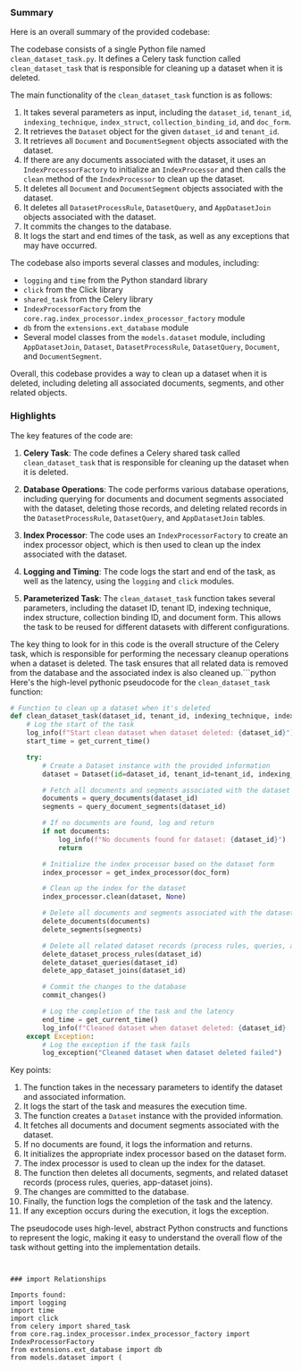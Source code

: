 

### Summary

Here is an overall summary of the provided codebase:

The codebase consists of a single Python file named `clean_dataset_task.py`. It defines a Celery task function called `clean_dataset_task` that is responsible for cleaning up a dataset when it is deleted.

The main functionality of the `clean_dataset_task` function is as follows:

1. It takes several parameters as input, including the `dataset_id`, `tenant_id`, `indexing_technique`, `index_struct`, `collection_binding_id`, and `doc_form`.
2. It retrieves the `Dataset` object for the given `dataset_id` and `tenant_id`.
3. It retrieves all `Document` and `DocumentSegment` objects associated with the dataset.
4. If there are any documents associated with the dataset, it uses an `IndexProcessorFactory` to initialize an `IndexProcessor` and then calls the `clean` method of the `IndexProcessor` to clean up the dataset.
5. It deletes all `Document` and `DocumentSegment` objects associated with the dataset.
6. It deletes all `DatasetProcessRule`, `DatasetQuery`, and `AppDatasetJoin` objects associated with the dataset.
7. It commits the changes to the database.
8. It logs the start and end times of the task, as well as any exceptions that may have occurred.

The codebase also imports several classes and modules, including:
- `logging` and `time` from the Python standard library
- `click` from the Click library
- `shared_task` from the Celery library
- `IndexProcessorFactory` from the `core.rag.index_processor.index_processor_factory` module
- `db` from the `extensions.ext_database` module
- Several model classes from the `models.dataset` module, including `AppDatasetJoin`, `Dataset`, `DatasetProcessRule`, `DatasetQuery`, `Document`, and `DocumentSegment`.

Overall, this codebase provides a way to clean up a dataset when it is deleted, including deleting all associated documents, segments, and other related objects.

### Highlights

The key features of the code are:

1. **Celery Task**: The code defines a Celery shared task called `clean_dataset_task` that is responsible for cleaning up the dataset when it is deleted.

2. **Database Operations**: The code performs various database operations, including querying for documents and document segments associated with the dataset, deleting those records, and deleting related records in the `DatasetProcessRule`, `DatasetQuery`, and `AppDatasetJoin` tables.

3. **Index Processor**: The code uses an `IndexProcessorFactory` to create an index processor object, which is then used to clean up the index associated with the dataset.

4. **Logging and Timing**: The code logs the start and end of the task, as well as the latency, using the `logging` and `click` modules.

5. **Parameterized Task**: The `clean_dataset_task` function takes several parameters, including the dataset ID, tenant ID, indexing technique, index structure, collection binding ID, and document form. This allows the task to be reused for different datasets with different configurations.

The key thing to look for in this code is the overall structure of the Celery task, which is responsible for performing the necessary cleanup operations when a dataset is deleted. The task ensures that all related data is removed from the database and the associated index is also cleaned up.```python
Here's the high-level pythonic pseudocode for the `clean_dataset_task` function:

```python
# Function to clean up a dataset when it's deleted
def clean_dataset_task(dataset_id, tenant_id, indexing_technique, index_struct, collection_binding_id, doc_form):
    # Log the start of the task
    log_info(f"Start clean dataset when dataset deleted: {dataset_id}")
    start_time = get_current_time()

    try:
        # Create a Dataset instance with the provided information
        dataset = Dataset(id=dataset_id, tenant_id=tenant_id, indexing_technique=indexing_technique, index_struct=index_struct, collection_binding_id=collection_binding_id)

        # Fetch all documents and segments associated with the dataset
        documents = query_documents(dataset_id)
        segments = query_document_segments(dataset_id)

        # If no documents are found, log and return
        if not documents:
            log_info(f"No documents found for dataset: {dataset_id}")
            return

        # Initialize the index processor based on the dataset form
        index_processor = get_index_processor(doc_form)

        # Clean up the index for the dataset
        index_processor.clean(dataset, None)

        # Delete all documents and segments associated with the dataset
        delete_documents(documents)
        delete_segments(segments)

        # Delete all related dataset records (process rules, queries, app-dataset joins)
        delete_dataset_process_rules(dataset_id)
        delete_dataset_queries(dataset_id)
        delete_app_dataset_joins(dataset_id)

        # Commit the changes to the database
        commit_changes()

        # Log the completion of the task and the latency
        end_time = get_current_time()
        log_info(f"Cleaned dataset when dataset deleted: {dataset_id} | Latency: {end_time - start_time}")
    except Exception:
        # Log the exception if the task fails
        log_exception("Cleaned dataset when dataset deleted failed")
```

Key points:

1. The function takes in the necessary parameters to identify the dataset and associated information.
2. It logs the start of the task and measures the execution time.
3. The function creates a `Dataset` instance with the provided information.
4. It fetches all documents and document segments associated with the dataset.
5. If no documents are found, it logs the information and returns.
6. It initializes the appropriate index processor based on the dataset form.
7. The index processor is used to clean up the index for the dataset.
8. The function then deletes all documents, segments, and related dataset records (process rules, queries, app-dataset joins).
9. The changes are committed to the database.
10. Finally, the function logs the completion of the task and the latency.
11. If any exception occurs during the execution, it logs the exception.

The pseudocode uses high-level, abstract Python constructs and functions to represent the logic, making it easy to understand the overall flow of the task without getting into the implementation details.
```


### import Relationships

Imports found:
import logging
import time
import click
from celery import shared_task
from core.rag.index_processor.index_processor_factory import IndexProcessorFactory
from extensions.ext_database import db
from models.dataset import (